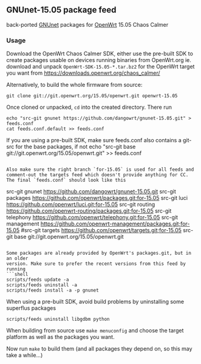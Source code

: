 ## GNUnet-15.05 package feed

back-ported [GNUnet](https://www.gnunet.org/) packages for [OpenWrt](https://www.openwrt.org/) 15.05 Chaos Calmer

### Usage

Download the OpenWrt Chaos Calmer SDK, either use the pre-built SDK to create
packages usable on devices running binaries from OpenWrt.org ie. download and
unpack `OpenWrt-SDK-15.05-*.tar.bz2` for the OpenWrt target you want from
https://downloads.openwrt.org/chaos_calmer/

Alternatively, to build the whole firmware from source:
```shell
git clone git://git.openwrt.org/15.05/openwrt.git openwrt-15.05
```

Once cloned or unpacked, `cd` into the created directory.
There run
```shell
echo "src-git gnunet https://github.com/dangowrt/gnunet-15.05.git" > feeds.conf
cat feeds.conf.default >> feeds.conf
```

If you are using a pre-built SDK, make sure feeds.conf also contains a
git-src for the base packages, if not
echo "src-git base git://git.openwrt.org/15.05/openwrt.git" >> feeds.conf
```

Also make sure the right branch `for-15.05` is used for all feeds and
comment-out the targets feed which doesn't provide anything for CC.
The final `feeds.conf` should look like this

```
src-git gnunet https://github.com/dangowrt/gnunet-15.05.git
src-git packages https://github.com/openwrt/packages.git;for-15.05
src-git luci https://github.com/openwrt/luci.git;for-15.05
src-git routing https://github.com/openwrt-routing/packages.git;for-15.05
src-git telephony https://github.com/openwrt/telephony.git;for-15.05
src-git management https://github.com/openwrt-management/packages.git;for-15.05
#src-git targets https://github.com/openwrt/targets.git;for-15.05
src-git base git://git.openwrt.org/15.05/openwrt.git
```

Some packages are already provided by OpenWrt's packages.git, but in an older
version. Make sure to prefer the recent versions from this feed by running
```shell
scripts/feeds update -a
scripts/feeds uninstall -a
scripts/feeds install -a -p gnunet
```

When using a pre-built SDK, avoid build problems by uninstalling some superflus
packages
```shell
scripts/feeds uninstall libgdbm python
```

When building from source use `make menuconfig` and choose the target platform
as well as the packages you want.

Now run `make` to build them (and all packages they depend on, so this may take
a while...)
